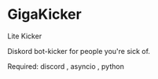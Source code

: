 # GigaKicker
Lite Kicker 

Diskord bot-kicker for people you're sick of. 


Required: discord , asyncio , python
